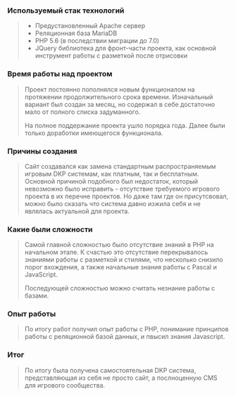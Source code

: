 ### Используемый стак технологий
> * Предустановленный Apache сервер
> * Реляционная база MariaDB
> * PHP 5.6 (в последствии миграции до 7.0)
> * JQuery библиотека для фронт-части проекта, как основной инструмент работы с разметкой после отрисовки

### Время работы над проектом
> Проект постоянно пополнялся новым функционалом на протяжении продолжительного срока времени. Изначальный вариант был создан за месяц, но содержал в себе достаточно мало от полного списка задуманного.
> 
> На полное поддержание проекта ушло порядка года. Далее были только доработки имеющегося функционала.

### Причины создания
> Сайт создавался как замена стандартным распространяемым игровым DKP системам, как платным, так и бесплатным. Основной причиной подобного был недостаток, который невозможно было исправить - отсутствие требуемого игрового проекта в их перечне проектов. Но даже там где он присутсвовал, можно было сказать что система давно изжила себя и не являлась актуальной для проекта.

### Какие были сложности
> Самой главной сложностью было отсутствие знаний в PHP на начальном этапе. К счастью это отсутствие перекрывалось знаниями работы с разметкой и стилями, что несколько снизило порог вхождения, а также начальные знания работы с Pascal и JavaScript.
> 
> Последующей сложностью можно считать незнание работы с базами.

### Опыт работы
> По итогу работ получил опыт работы с PHP, понимание принципов работы с реляционной базой данных, и пвысил знания Javascript.

### Итог
> По итогу была получена самостоятельная DKP система, представляющая из себя не просто сайт, а послноценную CMS для игрового сообщества.